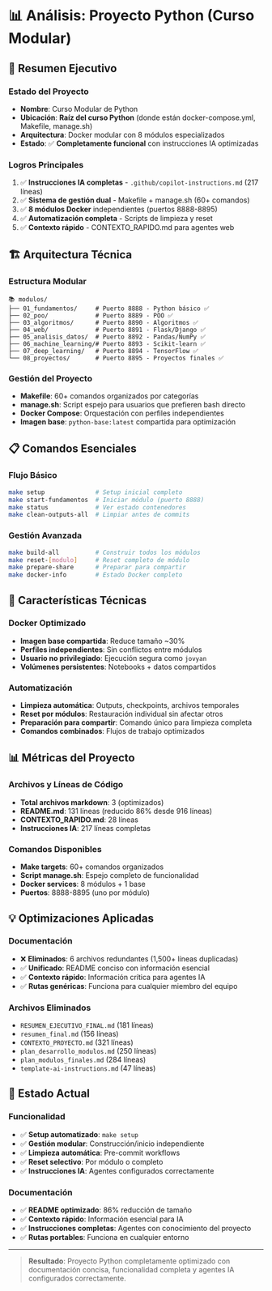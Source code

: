 # 📊 Análisis: Proyecto Python (Curso Modular)

## 🎯 Resumen Ejecutivo

### **Estado del Proyecto**
- **Nombre**: Curso Modular de Python
- **Ubicación**: **Raíz del curso Python** (donde están docker-compose.yml, Makefile, manage.sh)
- **Arquitectura**: Docker modular con 8 módulos especializados
- **Estado**: ✅ **Completamente funcional** con instrucciones IA optimizadas

### **Logros Principales**
1. ✅ **Instrucciones IA completas** - `.github/copilot-instructions.md` (217 líneas)
2. ✅ **Sistema de gestión dual** - Makefile + manage.sh (60+ comandos)
3. ✅ **8 módulos Docker** independientes (puertos 8888-8895)
4. ✅ **Automatización completa** - Scripts de limpieza y reset
5. ✅ **Contexto rápido** - CONTEXTO_RAPIDO.md para agentes web

## 🏗️ Arquitectura Técnica

### **Estructura Modular**
```
📚 modulos/
├── 01_fundamentos/     # Puerto 8888 - Python básico ✅
├── 02_poo/             # Puerto 8889 - POO ✅
├── 03_algoritmos/      # Puerto 8890 - Algoritmos ✅
├── 04_web/             # Puerto 8891 - Flask/Django ✅
├── 05_analisis_datos/  # Puerto 8892 - Pandas/NumPy ✅
├── 06_machine_learning/# Puerto 8893 - Scikit-learn ✅
├── 07_deep_learning/   # Puerto 8894 - TensorFlow ✅
└── 08_proyectos/       # Puerto 8895 - Proyectos finales ✅
```

### **Gestión del Proyecto**
- **Makefile**: 60+ comandos organizados por categorías
- **manage.sh**: Script espejo para usuarios que prefieren bash directo
- **Docker Compose**: Orquestación con perfiles independientes
- **Imagen base**: `python-base:latest` compartida para optimización

## 📋 Comandos Esenciales

### **Flujo Básico**
```bash
make setup              # Setup inicial completo
make start-fundamentos  # Iniciar módulo (puerto 8888)
make status             # Ver estado contenedores
make clean-outputs-all  # Limpiar antes de commits
```

### **Gestión Avanzada**
```bash
make build-all          # Construir todos los módulos
make reset-[modulo]     # Reset completo de módulo
make prepare-share      # Preparar para compartir
make docker-info        # Estado Docker completo
```

## 🎯 Características Técnicas

### **Docker Optimizado**
- **Imagen base compartida**: Reduce tamaño ~30%
- **Perfiles independientes**: Sin conflictos entre módulos
- **Usuario no privilegiado**: Ejecución segura como `jovyan`
- **Volúmenes persistentes**: Notebooks + datos compartidos

### **Automatización**
- **Limpieza automática**: Outputs, checkpoints, archivos temporales
- **Reset por módulos**: Restauración individual sin afectar otros
- **Preparación para compartir**: Comando único para limpieza completa
- **Comandos combinados**: Flujos de trabajo optimizados

## 📊 Métricas del Proyecto

### **Archivos y Líneas de Código**
- **Total archivos markdown**: 3 (optimizados)
- **README.md**: 131 líneas (reducido 86% desde 916 líneas)
- **CONTEXTO_RAPIDO.md**: 28 líneas
- **Instrucciones IA**: 217 líneas completas

### **Comandos Disponibles**
- **Make targets**: 60+ comandos organizados
- **Script manage.sh**: Espejo completo de funcionalidad
- **Docker services**: 8 módulos + 1 base
- **Puertos**: 8888-8895 (uno por módulo)

## 💡 Optimizaciones Aplicadas

### **Documentación**
- ❌ **Eliminados**: 6 archivos redundantes (1,500+ líneas duplicadas)
- ✅ **Unificado**: README conciso con información esencial
- ✅ **Contexto rápido**: Información crítica para agentes IA
- ✅ **Rutas genéricas**: Funciona para cualquier miembro del equipo

### **Archivos Eliminados**
- `RESUMEN_EJECUTIVO_FINAL.md` (181 líneas)
- `resumen_final.md` (156 líneas)
- `CONTEXTO_PROYECTO.md` (321 líneas)
- `plan_desarrollo_modulos.md` (250 líneas)
- `plan_modulos_finales.md` (284 líneas)
- `template-ai-instructions.md` (47 líneas)

## 🚀 Estado Actual

### **Funcionalidad**
- ✅ **Setup automatizado**: `make setup`
- ✅ **Gestión modular**: Construcción/inicio independiente
- ✅ **Limpieza automática**: Pre-commit workflows
- ✅ **Reset selectivo**: Por módulo o completo
- ✅ **Instrucciones IA**: Agentes configurados correctamente

### **Documentación**
- ✅ **README optimizado**: 86% reducción de tamaño
- ✅ **Contexto rápido**: Información esencial para IA
- ✅ **Instrucciones completas**: Agentes con conocimiento del proyecto
- ✅ **Rutas portables**: Funciona en cualquier entorno

---

> **Resultado**: Proyecto Python completamente optimizado con documentación concisa, funcionalidad completa y agentes IA configurados correctamente.
